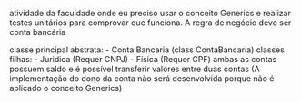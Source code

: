 atividade da faculdade onde eu preciso usar o conceito Generics e realizar testes unitários para comprovar que funciona. A regra de negócio deve ser conta bancária

classe principal 
abstrata: - Conta Bancaria (class ContaBancaria) classes filhas: - Juridica (Requer CNPJ) - Física (Requer CPF) ambas as contas possuem saldo e é possível transferir valores entre duas contas (A implementação do dono da conta não será desenvolvida porque não é aplicado o conceito Generics)